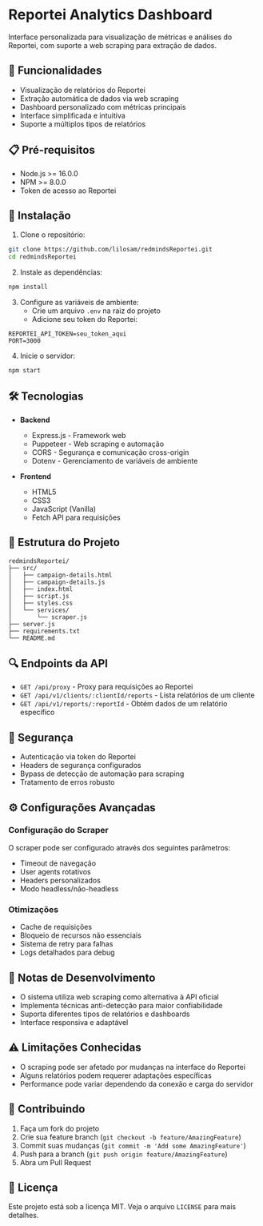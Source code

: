 # Reportei Analytics Dashboard

Interface personalizada para visualização de métricas e análises do Reportei, com suporte a web scraping para extração de dados.

## 🚀 Funcionalidades

- Visualização de relatórios do Reportei
- Extração automática de dados via web scraping
- Dashboard personalizado com métricas principais
- Interface simplificada e intuitiva
- Suporte a múltiplos tipos de relatórios

## 📋 Pré-requisitos

- Node.js >= 16.0.0
- NPM >= 8.0.0
- Token de acesso ao Reportei

## 🔧 Instalação

1. Clone o repositório:
```bash
git clone https://github.com/lilosam/redmindsReportei.git
cd redmindsReportei
```

2. Instale as dependências:
```bash
npm install
```

3. Configure as variáveis de ambiente:
   - Crie um arquivo `.env` na raiz do projeto
   - Adicione seu token do Reportei:
```env
REPORTEI_API_TOKEN=seu_token_aqui
PORT=3000
```

4. Inicie o servidor:
```bash
npm start
```

## 🛠️ Tecnologias

- **Backend**
  - Express.js - Framework web
  - Puppeteer - Web scraping e automação
  - CORS - Segurança e comunicação cross-origin
  - Dotenv - Gerenciamento de variáveis de ambiente

- **Frontend**
  - HTML5
  - CSS3
  - JavaScript (Vanilla)
  - Fetch API para requisições

## 📁 Estrutura do Projeto

```
redmindsReportei/
├── src/
│   ├── campaign-details.html
│   ├── campaign-details.js
│   ├── index.html
│   ├── script.js
│   ├── styles.css
│   └── services/
│       └── scraper.js
├── server.js
├── requirements.txt
└── README.md
```

## 🔍 Endpoints da API

- `GET /api/proxy` - Proxy para requisições ao Reportei
- `GET /api/v1/clients/:clientId/reports` - Lista relatórios de um cliente
- `GET /api/v1/reports/:reportId` - Obtém dados de um relatório específico

## 🔐 Segurança

- Autenticação via token do Reportei
- Headers de segurança configurados
- Bypass de detecção de automação para scraping
- Tratamento de erros robusto

## ⚙️ Configurações Avançadas

### Configuração do Scraper

O scraper pode ser configurado através dos seguintes parâmetros:
- Timeout de navegação
- User agents rotativos
- Headers personalizados
- Modo headless/não-headless

### Otimizações

- Cache de requisições
- Bloqueio de recursos não essenciais
- Sistema de retry para falhas
- Logs detalhados para debug

## 📝 Notas de Desenvolvimento

- O sistema utiliza web scraping como alternativa à API oficial
- Implementa técnicas anti-detecção para maior confiabilidade
- Suporta diferentes tipos de relatórios e dashboards
- Interface responsiva e adaptável

## ⚠️ Limitações Conhecidas

- O scraping pode ser afetado por mudanças na interface do Reportei
- Alguns relatórios podem requerer adaptações específicas
- Performance pode variar dependendo da conexão e carga do servidor

## 🤝 Contribuindo

1. Faça um fork do projeto
2. Crie sua feature branch (`git checkout -b feature/AmazingFeature`)
3. Commit suas mudanças (`git commit -m 'Add some AmazingFeature'`)
4. Push para a branch (`git push origin feature/AmazingFeature`)
5. Abra um Pull Request

## 📄 Licença

Este projeto está sob a licença MIT. Veja o arquivo `LICENSE` para mais detalhes.
